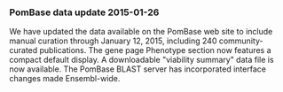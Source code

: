 ### PomBase data update 2015-01-26

We have updated the data available on the PomBase web site to include
manual curation through January 12, 2015, including 240
community-curated publications. The gene page Phenotype section now
features a compact default display. A downloadable "viability summary"
data file is now available. The PomBase BLAST server has incorporated
interface changes made Ensembl-wide.
